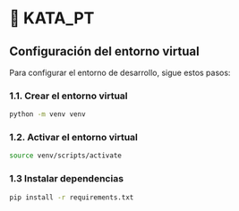 # 📘 KATA_PT

## Configuración del entorno virtual

Para configurar el entorno de desarrollo, sigue estos pasos:

### 1.1. Crear el entorno virtual
```bash
python -m venv venv
```
### 1.2. Activar el entorno virtual

```bash
source venv/scripts/activate
```
### 1.3 Instalar dependencias

```bash
pip install -r requirements.txt
```
